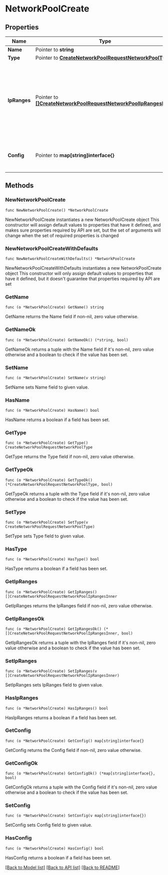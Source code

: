 # NetworkPoolCreate

## Properties

Name | Type | Description | Notes
------------ | ------------- | ------------- | -------------
**Name** | Pointer to **string** | Name | [optional] 
**Type** | Pointer to [**CreateNetworkPoolRequestNetworkPoolType**](CreateNetworkPoolRequestNetworkPoolType.md) |  | [optional] 
**IpRanges** | Pointer to [**[]CreateNetworkPoolRequestNetworkPoolIpRangesInner**](CreateNetworkPoolRequestNetworkPoolIpRangesInner.md) | Array of IP range objects. Type &#39;morpheus&#39; expects startAddress and endAddress. Type &#39;morpheusipv6&#39; expects a cidrIPv6. | [optional] 
**Config** | Pointer to **map[string]interface{}** | Configuration object with parameters that vary by pool type. | [optional] 

## Methods

### NewNetworkPoolCreate

`func NewNetworkPoolCreate() *NetworkPoolCreate`

NewNetworkPoolCreate instantiates a new NetworkPoolCreate object
This constructor will assign default values to properties that have it defined,
and makes sure properties required by API are set, but the set of arguments
will change when the set of required properties is changed

### NewNetworkPoolCreateWithDefaults

`func NewNetworkPoolCreateWithDefaults() *NetworkPoolCreate`

NewNetworkPoolCreateWithDefaults instantiates a new NetworkPoolCreate object
This constructor will only assign default values to properties that have it defined,
but it doesn't guarantee that properties required by API are set

### GetName

`func (o *NetworkPoolCreate) GetName() string`

GetName returns the Name field if non-nil, zero value otherwise.

### GetNameOk

`func (o *NetworkPoolCreate) GetNameOk() (*string, bool)`

GetNameOk returns a tuple with the Name field if it's non-nil, zero value otherwise
and a boolean to check if the value has been set.

### SetName

`func (o *NetworkPoolCreate) SetName(v string)`

SetName sets Name field to given value.

### HasName

`func (o *NetworkPoolCreate) HasName() bool`

HasName returns a boolean if a field has been set.

### GetType

`func (o *NetworkPoolCreate) GetType() CreateNetworkPoolRequestNetworkPoolType`

GetType returns the Type field if non-nil, zero value otherwise.

### GetTypeOk

`func (o *NetworkPoolCreate) GetTypeOk() (*CreateNetworkPoolRequestNetworkPoolType, bool)`

GetTypeOk returns a tuple with the Type field if it's non-nil, zero value otherwise
and a boolean to check if the value has been set.

### SetType

`func (o *NetworkPoolCreate) SetType(v CreateNetworkPoolRequestNetworkPoolType)`

SetType sets Type field to given value.

### HasType

`func (o *NetworkPoolCreate) HasType() bool`

HasType returns a boolean if a field has been set.

### GetIpRanges

`func (o *NetworkPoolCreate) GetIpRanges() []CreateNetworkPoolRequestNetworkPoolIpRangesInner`

GetIpRanges returns the IpRanges field if non-nil, zero value otherwise.

### GetIpRangesOk

`func (o *NetworkPoolCreate) GetIpRangesOk() (*[]CreateNetworkPoolRequestNetworkPoolIpRangesInner, bool)`

GetIpRangesOk returns a tuple with the IpRanges field if it's non-nil, zero value otherwise
and a boolean to check if the value has been set.

### SetIpRanges

`func (o *NetworkPoolCreate) SetIpRanges(v []CreateNetworkPoolRequestNetworkPoolIpRangesInner)`

SetIpRanges sets IpRanges field to given value.

### HasIpRanges

`func (o *NetworkPoolCreate) HasIpRanges() bool`

HasIpRanges returns a boolean if a field has been set.

### GetConfig

`func (o *NetworkPoolCreate) GetConfig() map[string]interface{}`

GetConfig returns the Config field if non-nil, zero value otherwise.

### GetConfigOk

`func (o *NetworkPoolCreate) GetConfigOk() (*map[string]interface{}, bool)`

GetConfigOk returns a tuple with the Config field if it's non-nil, zero value otherwise
and a boolean to check if the value has been set.

### SetConfig

`func (o *NetworkPoolCreate) SetConfig(v map[string]interface{})`

SetConfig sets Config field to given value.

### HasConfig

`func (o *NetworkPoolCreate) HasConfig() bool`

HasConfig returns a boolean if a field has been set.


[[Back to Model list]](../README.md#documentation-for-models) [[Back to API list]](../README.md#documentation-for-api-endpoints) [[Back to README]](../README.md)


